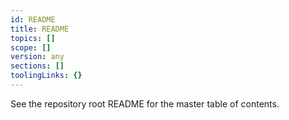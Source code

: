 ```yaml
---
id: README
title: README
topics: []
scope: []
version: any
sections: []
toolingLinks: {}
---
```


<!-- Mirror of top-level README but inside docs for easier navigation -->

See the repository root README for the master table of contents.

